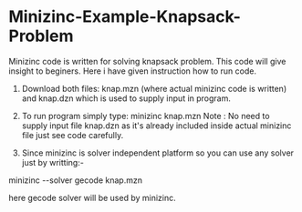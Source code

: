 # Minizinc-Example-Knapsack-Problem
Minizinc code is written for solving knapsack problem. This code will give insight to beginers. Here i have given instruction how to run code.

1. Download both files: knap.mzn (where actual minizinc code is written) and knap.dzn which is used to supply input in program.

2. To run program simply type: minizinc knap.mzn
   Note : No need to supply input file knap.dzn as it's already included inside actual minizinc file just see code carefully.

3. Since minizinc is solver independent platform so you can use any solver just by writting:-

minizinc --solver gecode knap.mzn

here gecode solver will be used by minizinc.

